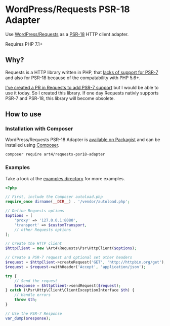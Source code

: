 # WordPress/Requests PSR-18 Adapter

Use [WordPress/Requests](https://github.com/WordPress/Requests) as a [PSR-18](https://www.php-fig.org/psr/psr-18/) HTTP client adapter.

Requires PHP 7.1+

## Why?

Requests is a HTTP library written in PHP, that [lacks of support for PSR-7](https://github.com/WordPress/Requests/issues/320) and also for PSR-18 because of the compatability with PHP 5.6+.

[I've created a PR in Requests to add PSR-7 support](https://github.com/WordPress/Requests/pull/768) but I would be able to use it today. So I created this library. If one day Requests nativly supports PSR-7 and PSR-18, this library will become obsolete.

## How to use

### Installation with Composer

WordPress/Requests PSR-18 Adapter is [available on Packagist](https://packagist.org/packages/art4/requests-psr18-adapter) and can be installed using [Composer](https://getcomposer.org/).

```bash
composer require art4/requests-psr18-adapter
```

### Examples

Take a look at the [examples directory](examples/) for more examples.


```php
<?php

// First, include the Composer autoload.php
require_once dirname(__DIR__) . '/vendor/autoload.php';

// Define Requests options
$options = [
    'proxy' => '127.0.0.1:8080',
    'transport' => $customTransport,
    // other Requests options
];

// Create the HTTP client
$httpClient = new \Art4\Requests\Psr\HttpClient($options);

// Create a PSR-7 request and optional set other headers
$request = $httpClient->createRequest('GET', 'http://httpbin.org/get');
$request = $request->withHeader('Accept', 'application/json');

try {
    // Send the request
    $response = $httpClient->sendRequest($request);
} catch (\Psr\Http\Client\ClientExceptionInterface $th) {
    // Handle errors
    throw $th;
}

// Use the PSR-7 Response
var_dump($response);
```
